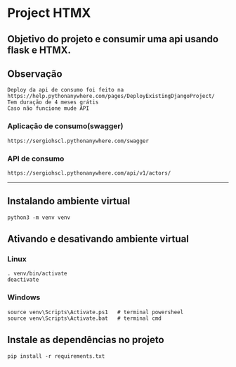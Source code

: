 # Project HTMX
## Objetivo do projeto e consumir uma api usando flask e HTMX.

## Observação
    Deploy da api de consumo foi feito na https://help.pythonanywhere.com/pages/DeployExistingDjangoProject/
    Tem duração de 4 meses grátis
    Caso não funcione mude API 
### Aplicação de consumo(swagger)
    https://sergiohscl.pythonanywhere.com/swagger
### API de consumo
    https://sergiohscl.pythonanywhere.com/api/v1/actors/

<hr>

## Instalando ambiente virtual
    python3 -m venv venv

## Ativando e desativando ambiente virtual
### Linux
    . venv/bin/activate
    deactivate

### Windows
    source venv\Scripts\Activate.ps1   # terminal powersheel        
    source venv\Scripts\Activate.bat   # terminal cmd

## Instale as dependências no projeto
    pip install -r requirements.txt
    